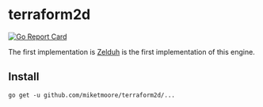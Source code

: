 # terraform2d

[![Go Report Card](https://goreportcard.com/badge/github.com/miketmoore/terraform2d)](https://goreportcard.com/report/github.com/miketmoore/terraform2d)

The first implementation is 
[Zelduh](https://github.com/miketmoore/zelduh/tree/terraform2d) is the first implementation of this engine.

## Install

```
go get -u github.com/miketmoore/terraform2d/...
```

